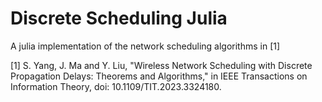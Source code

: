 # Discrete Scheduling Julia

A julia implementation of the network scheduling algorithms in [1]


[1] S. Yang, J. Ma and Y. Liu, "Wireless Network Scheduling with Discrete Propagation Delays: Theorems and Algorithms," in IEEE Transactions on Information Theory, doi: 10.1109/TIT.2023.3324180.
